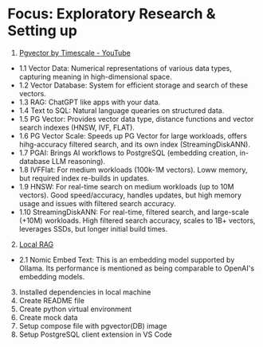 # Focus: Exploratory Research & Setting up
1. [Pgvector by Timescale - YouTube](https://www.youtube.com/watch?v=Ua6LDIOVN1s)
- 1.1 Vector Data: Numerical representations of various data types, capturing meaning  in high-dimensional space.
- 1.2 Vector Database: System for efficient storage and search of these vectors.
- 1.3 RAG: ChatGPT like apps with your data.
- 1.4 Text to SQL: Natural language quearies on structured data.
- 1.5 PG Vector: Provides vector data type, distance functions and vector search indexes (HNSW, IVF, FLAT).
- 1.6 PG Vector Scale: Speeds up PG Vector for large workloads, offers hihg-accuracy filtered search, and its own index (StreamingDiskANN).
- 1.7 PGAI: Brings AI workflows to PostgreSQL (embedding creation, in-database LLM reasoning).
- 1.8 IVFFlat: For medium workloads (100k-1M vectors). Loww memory, but required index re-builds in updates.
- 1.9 HNSW: For real-time search on medium workloads (up to 10M vectors). Good speed/accuracy, handles updates, but high memory usage and issues with filtered search accuracy.
- 1.10 StreamingDiskANN: For real-time, filtered search, and large-scale (+10M) workloads. High filtered search accuracy, scales to 1B+ vectors, leverages SSDs, but longer initial build times.

2. [Local RAG](https://www.youtube.com/watch?v=-ikCYKcPoqU)
- 2.1 Nomic Embed Text: This is an embedding model supported by Ollama. Its performance is mentioned as being comparable to OpenAI's embedding models.

3. Installed dependencies in local machine
4. Create README file
5. Create python virtual environment
6. Create mock data
7. Setup compose file with pgvector(DB) image
8. Setup PostgreSQL client extension in VS Code